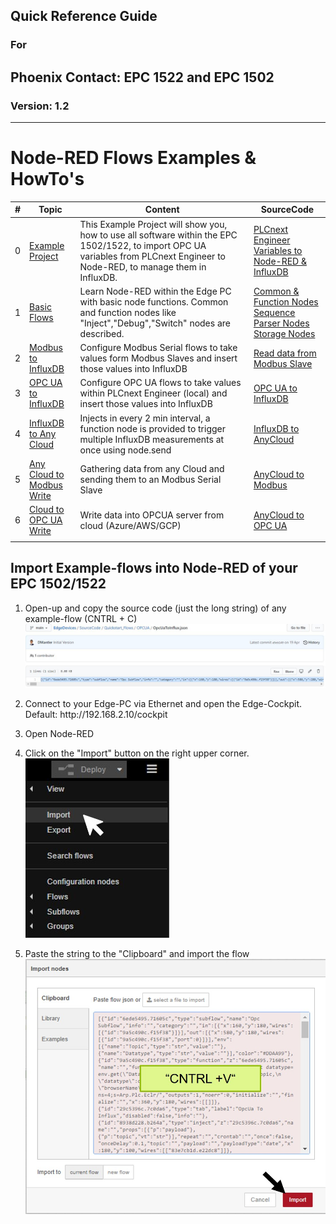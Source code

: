 ## Quick Reference Guide<br>
### For
## Phoenix Contact: EPC 1522 and EPC 1502
 
### Version: 1.2
---
# Node-RED Flows Examples & HowTo's


|   #  |  Topic   |  Content   |  SourceCode   |
| --- | --- | --- | --- |
| 0 | [Example Project](00_FirstProjectExample.md) | This Example Project will show you, how to use all software within the EPC 1502/1522, to import OPC UA variables from PLCnext Engineer to Node-RED, to manage them in InfluxDB. | [PLCnext Engineer Variables to Node-RED & InfluxDB](SourceCode/Quickstart_Flows/OPCUA/OpcUaToInflux.json) |
|  1   |  [Basic Flows](01_BasicFlow.md)   |  Learn Node-RED within the Edge PC with basic node functions. Common and function nodes like "Inject","Debug","Switch" nodes are described.    | [Common & Function Nodes](SourceCode/Quickstart_Flows/BasicNodes/Common_Function_Nodes.json) <br> [Sequence Parser Nodes](SourceCode/Quickstart_Flows/BasicNodes/Sequence_Parser_Nodes.json) <br> [Storage Nodes](SourceCode/Quickstart_Flows/BasicNodes/Storage_Nodes.json)|
|  2   | [Modbus to InfluxDB](02_ModbusToInfluxDB.md)    | Configure Modbus Serial flows to take values form Modbus Slaves and insert those values into InfluxDB  | [Read data from Modbus Slave](SourceCode/Quickstart_Flows/QuickGuideFlows/Modbus_To_InfluxDB.json) <br>    |
|  3   |  [OPC UA to InfluxDB](03_OPCUA_to_Influx.md)   |  Configure OPC UA flows to take values within PLCnext Engineer (local) and insert those values into InfluxDB  |  [OPC UA to InfluxDB ](SourceCode/Quickstart_Flows/QuickGuideFlows/OpcUa_To_InfluxDB.json) |
|  4   |  [InfluxDB to Any Cloud](04_InfluxDB_to_Cloud.md)  | Injects in every 2 min interval, a function node is provided to trigger multiple InfluxDB measurements at once using node.send   | [InfluxDB to AnyCloud ](SourceCode/Quickstart_Flows/QuickGuideFlows/InfluxDB_To_Cloud.json) |
|  5   |  [Any Cloud to  Modbus Write](05_Cloud_to_ModbusSer)  |  Gathering data from any Cloud and sending them to an Modbus Serial Slave    |  [AnyCloud to Modbus](SourceCode/Quickstart_Flows/QuickGuideFlows/Cloud_to_Modbus.json)   |
|  6   |  [Cloud to OPC UA Write](06_Cloud_to_OPCUA.md)   |  Write data into OPCUA server from cloud (Azure/AWS/GCP)   |  [AnyCloud to OPC UA](SourceCode/Quickstart_Flows/QuickGuideFlows/Cloud_to_OPCUA.json)   |
|     |     |     |     |



## Import Example-flows into Node-RED of your EPC 1502/1522
1. Open-up and copy the source code (just the long string) of any example-flow (CNTRL + C) <br>
![CopyFlow](images/N_ExampleCopy.JPG)
2. <p> Connect to your Edge-PC via Ethernet and open the Edge-Cockpit. <br>
    Default: http://192.168.2.10/cockpit </p>
3. <p> Open Node-RED </p>
4. Click on the "Import" button on the right upper corner. <br>
![Import_Flow](images/Import_Node.jpg) </p>
5. Paste the string to the "Clipboard" and import the flow <br>
![Select_Flow](images/N_ImportFlow.jpg) </p>